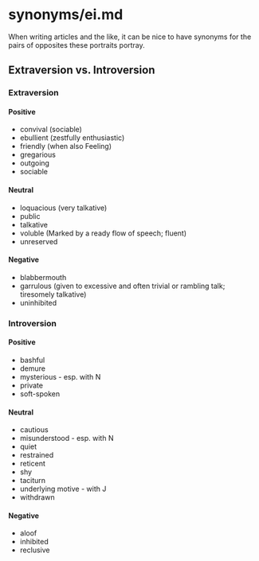 
# synonyms/ei.md

When writing articles and the like, it can be nice to have synonyms for the pairs of opposites
these portraits portray.

## Extraversion vs. Introversion

### Extraversion

#### Positive
- convival (sociable)
- ebullient (zestfully enthusiastic)
- friendly (when also Feeling)
- gregarious
- outgoing
- sociable

#### Neutral
- loquacious (very talkative)
- public
- talkative
- voluble (Marked by a ready flow of speech; fluent)
- unreserved

#### Negative
- blabbermouth
- garrulous (given to excessive and often trivial or rambling talk; tiresomely talkative)
- uninhibited


### Introversion

#### Positive
- bashful
- demure
- mysterious - esp. with N
- private
- soft-spoken

#### Neutral
- cautious
- misunderstood - esp. with N
- quiet
- restrained
- reticent
- shy
- taciturn
- underlying motive - with J
- withdrawn

#### Negative
- aloof
- inhibited
- reclusive

